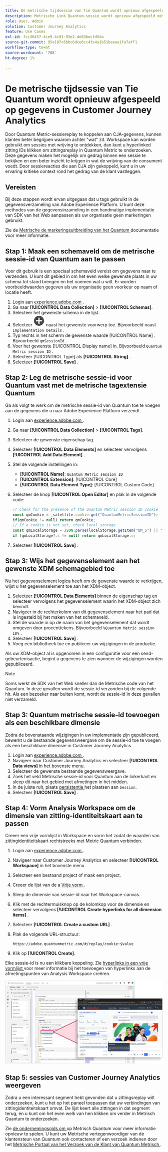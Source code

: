 ```yaml
---
title: De metrische tijdsessie van Tie Quantum wordt opnieuw afgespeeld op gegevens in Customer Journey Analytics
description: Metrische Link Quantum-sessie wordt opnieuw afgespeeld met CJA-gegevens om beter te begrijpen waarom achter "wat" zit.
role: User, Admin
solution: Customer Journey Analytics
feature: Use Cases
exl-id: fcc36457-4ce9-4c93-93e2-de03becfd5da
source-git-commit: 95a107c6bbc6dce6cc43c4a1b51beeaa1fa7aff1
workflow-type: tm+mt
source-wordcount: '768'
ht-degree: 1%

---
```


# De metrische tijdsessie van Tie Quantum wordt opnieuw afgespeeld op gegevens in Customer Journey Analytics

Door Quantum Metric-sessiereplay te koppelen aan CJA-gegevens, kunnen klanten beter begrijpen waarom achter &quot;wat&quot; zit.  Workspace kan worden gebruikt om sessies met wrijving te ontdekken, dan kunt u hyperlinked zitting IDs klikken om zittingsreplay in Quantum Metric te onderzoeken.  Deze gegevens maken het mogelijk om gedrag binnen een sessie te bekijken en een beter inzicht te krijgen in wat de wrijving van de consument voedt.  Door sessiereacties die aan CJA zijn gekoppeld, kunt u in uw ervaring kritieke context rond het gedrag van de klant vastleggen.

## Vereisten

Bij deze stappen wordt ervan uitgegaan dat u tags gebruikt in de gegevensverzameling van Adobe Experience Platform. U kunt deze methodes van de gegevensinzameling in een handmatige implementatie van SDK van het Web aanpassen als uw organisatie geen markeringen gebruikt.

Zie de [ Metrische de markeringsuitbreiding van het Quantum ](https://experienceleague.adobe.com/nl/docs/experience-platform/destinations/catalog/analytics/quantum-metric) documentatie voor meer informatie.

## Stap 1: Maak een schemaveld om de metrische sessie-id van Quantum aan te passen

Voor dit gebruik is een speciaal schemaveld vereist om gegevens naar te verzenden. U kunt dit gebied in om het even welke gewenste plaats in uw schema tot stand brengen en het noemen wat u wilt. Er worden voorbeeldwaarden gegeven als uw organisatie geen voorkeur op naam of locatie heeft.

1. Login aan [ experience.adobe.com ](https://experience.adobe.com).
1. Ga naar **[!UICONTROL Data Collection]** > **[!UICONTROL Schemas]**.
1. Selecteer het gewenste schema in de lijst.
1. Selecteer ![ voeg gebiedspictogram ](/help/assets/icons/AddCircle.svg) naast het gewenste voorwerp toe. Bijvoorbeeld naast `Implementation Details` .
1. Typ rechts in het scherm de gewenste waarde [!UICONTROL Name] . Bijvoorbeeld `qmSessionId` .
1. Voer het gewenste [!UICONTROL Display name] in. Bijvoorbeeld `Quantum Metric session ID` .
1. Selecteer [!UICONTROL Type] als **[!UICONTROL String]** .
1. Selecteer **[!UICONTROL Save]** .

## Stap 2: Leg de metrische sessie-id voor Quantum vast met de metrische tagextensie Quantum

Ga als volgt te werk om de metrische sessie-id van Quantum toe te voegen aan de gegevens die u naar Adobe Experience Platform verzendt.

1. Login aan [ experience.adobe.com ](https://experience.adobe.com).
1. Ga naar **[!UICONTROL Data Collection]** > **[!UICONTROL Tags]**.
1. Selecteer de gewenste eigenschap tag.
1. Selecteer **[!UICONTROL Data Elements]** en selecteer vervolgens **[!UICONTROL Add Data Element]** .
1. Stel de volgende instellingen in:
   * **[!UICONTROL Name]**: `Quantum Metric session ID`
   * **[!UICONTROL Extension]**: [!UICONTROL Core]
   * **[!UICONTROL Data Element Type]**: [!UICONTROL Custom Code]
1. Selecteer de knop **[!UICONTROL Open Editor]** en plak in de volgende code:

   ```js
   // Check for the presence of the Quantum Metric session ID cookie
   const qmCookie = _satellite.cookie.get("QuantumMetricSessionID");
   if(qmCookie != null) return qmCookie;
   // If a cookie is not set, check local storage
   const qmLocalStorage = JSON.parse(localStorage.getItem("QM_S") || "{}");
   if (qmLocalStorage?.s != null) return qmLocalStorage.s;
   ```

1. Selecteer **[!UICONTROL Save]** .

## Stap 3: Wijs het gegevenselement aan het gewenste XDM schemagebied toe

Nu het gegevenselement logica heeft om de gewenste waarde te verkrijgen, wijst u het gegevenselement toe aan het XDM-object.

1. Selecteer **[!UICONTROL Data Elements]** binnen de eigenschap tag en selecteer vervolgens het gegevenselement waarin het XDM-object zich bevindt.
1. Navigeer in de rechterkolom van dit gegevenselement naar het pad dat is ingesteld bij het maken van het schemaveld.
1. Stel de waarde in op de naam van het gegevenselement dat wordt omgeven door procenttekens. Bijvoorbeeld `%Quantum Metric session ID%` .
1. Selecteer **[!UICONTROL Save]** .
1. Voeg een bibliotheek toe en publiceer uw wijzigingen in de productie.

Als uw XDM-object al is opgenomen in een configuratie voor een send-gebeurtenisactie, begint u gegevens te zien wanneer de wijzigingen worden gepubliceerd.

>[!NOTE]
>
>Soms werkt de SDK van het Web sneller dan de Metrische code van het Quantum. In deze gevallen wordt de sessie-id verzonden bij de volgende hit. Als een bezoeker naar buiten komt, wordt de sessie-id in deze gevallen niet verzameld.

## Stap 3: Quantum metrische sessie-id toevoegen als een beschikbare dimensie

Zodra de bovenstaande wijzigingen in uw implementatie zijn gepubliceerd, bewerkt u de bestaande gegevensweergave om de sessie-id toe te voegen als een beschikbare dimensie in Customer Journey Analytics.

1. Login aan [ experience.adobe.com ](https://experience.adobe.com).
1. Navigeer naar Customer Journey Analytics en selecteer **[!UICONTROL Data views]** in het bovenste menu.
1. Selecteer de gewenste bestaande gegevensweergave.
1. Zoek het veld Metrische sessie-id voor Quantum aan de linkerkant en sleep dit naar het gebied met afmetingen in het midden.
1. In de juiste ruit, plaats [ persistentie ](/help/data-views/component-settings/persistence.md) het plaatsen aan `Session`.
1. Selecteer **[!UICONTROL Save]** .

## Stap 4: Vorm Analysis Workspace om de dimensie van zitting-identiteitskaart aan te passen

Creeer een vrije vormlijst in Workspace en vorm het zodat de waarden van zittingidentiteitskaart rechtstreeks met Metric Quantum verbinden.

1. Login aan [ experience.adobe.com ](https://experience.adobe.com).
1. Navigeer naar Customer Journey Analytics en selecteer **[!UICONTROL Workspace]** in het bovenste menu.
1. Selecteer een bestaand project of maak een project.
1. Creeer de lijst van de a [ Vrije vorm ](/help/analysis-workspace/visualizations/freeform-table/freeform-table.md).
1. Sleep de dimensie van sessie-id naar het Workspace-canvas.
1. Klik met de rechtermuisknop op de kolomkop voor de dimensie en selecteer vervolgens **[!UICONTROL Create hyperlinks for all dimension items]** .
1. Selecteer **[!UICONTROL Create a custom URL]** .
1. Plak de volgende URL-structuur:

   ```
   https://adobe.quantummetric.com/#/replay/cookie:$value
   ```

1. Klik op **[!UICONTROL Create]**.

Elke sessie-id is nu een klikbare koppeling. Zie [ hyperlinks in een vrije vormlijst ](/help/analysis-workspace/visualizations/freeform-table/freeform-table-hyperlinks.md) voor meer informatie bij het toevoegen van hyperlinks aan de afmetingspunten van Analysis Workspace creëren.

![ opnieuw spel van de Zitting ](assets/session-replay.png)

## Stap 5: sessies van Customer Journey Analytics weergeven

Zodra u een interessant segment hebt gevonden dat u zittingsreplay wilt onderzoeken, kunt u het op het paneel toepassen dat uw verbindingen van zittingidentiteitskaart omvat. De lijst keert alle zittingen in dat segment terug, en u kunt om het even welk van hen klikken om verder in Metrisch Quantum te onderzoeken.

Zie [ de ondernemingsgids om ](https://www.quantummetric.com/resources/ebook/the-enterprise-guide-to-session-replay) op Metrisch Quantum voor meer informatie opnieuw te spelen. U kunt uw Metrische vertegenwoordiger van de klantensteun van Quantum ook contacteren of een verzoek indienen door het [ Metrische Portaal van het Verzoek van de Klant van Quantum Metrisch ](https://community.quantummetric.com/s/public-support-page).
